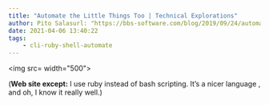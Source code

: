 ```yaml
---
title: "Automate the Little Things Too | Technical Explorations"
author: Pito Salasurl: "https://bbs-software.com/blog/2019/09/24/automate-the-little-things-too.html" cover: "" 
date: 2021-04-06 13:40:22
tags:
    - cli-ruby-shell-automate
---
```

<img src= width="500">



(**Web site except:** I use ruby instead of bash scripting. It’s a nicer language , and oh, I know it really well.) 
